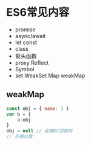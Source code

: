 # ES6常见内容

- promise
- async/await
- let const
- class
- 箭头函数
- proxy Reflect
- Symbol
- set WeakSet Map weakMap

## weakMap

```js
const obj = { name: 1 }
var b = {
    a:obj
}
obj = null // 会被GC回收吗
// 引用计数
```